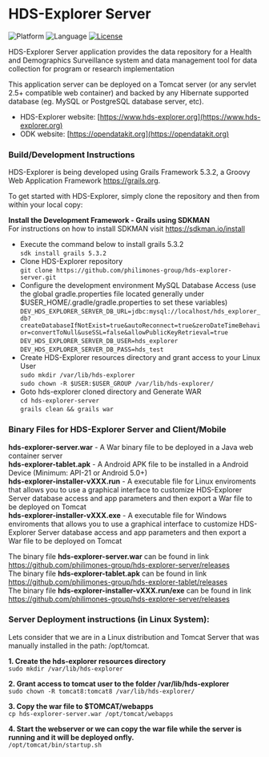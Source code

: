 # HDS-Explorer Server
![Platform](https://img.shields.io/badge/platform-Grails-blue.svg)
![Language](https://img.shields.io/badge/platform-Groovy-blue.svg)
[![License](https://img.shields.io/badge/license-Apache%202.0-blue.svg)](https://opensource.org/licenses/Apache-2.0)

HDS-Explorer Server application provides the data repository for a Health and Demographics Surveillance system and data management tool for data collection for program or research implementation

This application server can be deployed on a Tomcat server (or any servlet 2.5+ compatible web container) and backed by any Hibernate supported database (eg. MySQL or PostgreSQL database server, etc).

* HDS-Explorer website: [https://www.hds-explorer.org](https://www.hds-explorer.org)
* ODK website: [https://opendatakit.org](https://opendatakit.org)


### Build/Development Instructions
HDS-Explorer is being developed using Grails Framework 5.3.2, a Groovy Web Application Framework https://grails.org.

To get started with HDS-Explorer, simply clone the repository and then from within your local copy:

**Install the Development Framework - Grails using SDKMAN**  
   For instructions on how to install SDKMAN visit https://sdkman.io/install
   * Execute the command below to install grails 5.3.2  
   `sdk install grails 5.3.2`   
   * Clone HDS-Explorer repository  
   `git clone https://github.com/philimones-group/hds-explorer-server.git`
   * Configure the development environment MySQL Database Access (use the global gradle.properties file located generally under $USER_HOME/.gradle/gradle.properties to set these variables)  
   `DEV_HDS_EXPLORER_SERVER_DB_URL=jdbc:mysql://localhost/hds_explorer_db?createDatabaseIfNotExist=true&autoReconnect=true&zeroDateTimeBehavior=convertToNull&useSSL=false&allowPublicKeyRetrieval=true`   
   `DEV_HDS_EXPLORER_SERVER_DB_USER=hds_explorer`   
   `DEV_HDS_EXPLORER_SERVER_DB_PASS=hds_test`   
   * Create HDS-Explorer resources directory and grant access to your Linux User  
   `sudo mkdir /var/lib/hds-explorer`   
   `sudo chown -R $USER:$USER_GROUP /var/lib/hds-explorer/`  
   * Goto hds-explorer cloned directory and Generate WAR  
   `cd hds-explorer-server`   
   `grails clean && grails war`
  
### Binary Files for HDS-Explorer Server and Client/Mobile

**hds-explorer-server.war** - A War binary file to be deployed in a Java web container server  
**hds-explorer-tablet.apk** - A Android APK file to be installed in a Android Device (Minimum: API-21 or Android 5.0+)<br>
**hds-explorer-installer-vXXX.run** - A executable file for Linux enviroments that allows you to use a graphical interface to customize HDS-Explorer Server database access and app parameters and then export a War file to be deployed on Tomcat  
**hds-explorer-installer-vXXX.exe** - A executable file for Windows enviroments that allows you to use a graphical interface to customize HDS-Explorer Server database access and app parameters and then export a War file to be deployed on Tomcat

The binary file **hds-explorer-server.war** can be found in link https://github.com/philimones-group/hds-explorer-server/releases    
The binary file **hds-explorer-tablet.apk** can be found in link https://github.com/philimones-group/hds-explorer-tablet/releases<br />
The binary file **hds-explorer-installer-vXXX.run/exe** can be found in link https://github.com/philimones-group/hds-explorer-server/releases

### Server Deployment instructions (in Linux System):
Lets consider that we are in a Linux distribution and Tomcat Server that was manually installed in the path: /opt/tomcat.

**1. Create the hds-explorer resources directory**  
   `sudo mkdir /var/lib/hds-explorer`  
   
**2. Grant access to tomcat user to the folder /var/lib/hds-explorer**  
   `sudo chown -R tomcat8:tomcat8 /var/lib/hds-explorer/`  
   
**3. Copy the war file to $TOMCAT/webapps**  
   `cp hds-explorer-server.war /opt/tomcat/webapps`  
   
**4. Start the webserver or we can copy the war file while the server is running and it will be deployed onfly.**  
   `/opt/tomcat/bin/startup.sh`  